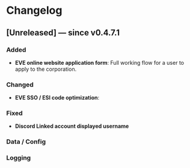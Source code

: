 # Changelog

## [Unreleased] — since v0.4.7.1

### Added
- **EVE online website application form**:
Full working flow for a user to apply to the corporation.


### Changed
- **EVE SSO / ESI code optimization**:

### Fixed
- **Discord Linked account displayed username** 


### Data / Config


### Logging


